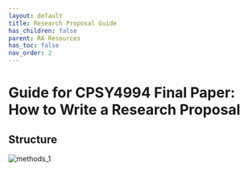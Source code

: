 ```yaml
---
layout: default
title: Research Proposal Guide
has_children: false
parent: RA Resources
has_toc: false
nav_order: 2
---
```


# Guide for CPSY4994 Final Paper: How to Write a Research Proposal

## Structure

![methods_1](methods_1.png)